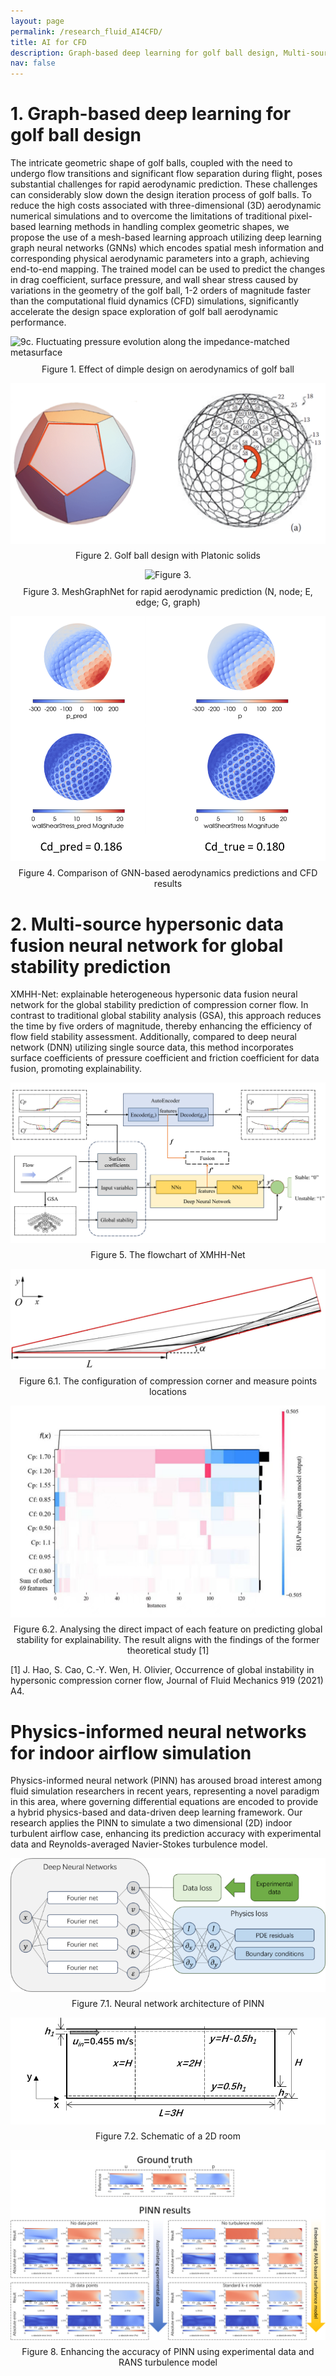```yaml
---
layout: page
permalink: /research_fluid_AI4CFD/
title: AI for CFD 
description: Graph-based deep learning for golf ball design, Multi-source hypersonic data fusion neural network for global stability prediction, and Physics-informed neural networks for indoor airflow simulation
nav: false
---
```


# 1. Graph-based deep learning for golf ball design

The intricate geometric shape of golf balls, coupled with the need to undergo flow transitions and significant flow separation during flight, poses substantial challenges for rapid aerodynamic prediction. These challenges can considerably slow down the design iteration process of golf balls. To reduce the high costs associated with three-dimensional (3D) aerodynamic numerical simulations and to overcome the limitations of traditional pixel-based learning methods in handling complex geometric shapes, we propose the use of a mesh-based learning approach utilizing deep learning graph neural networks (GNNs) which encodes spatial mesh information and corresponding physical aerodynamic parameters into a graph, achieving end-to-end mapping. The trained model can be used to predict the changes in drag coefficient, surface pressure, and wall shear stress caused by variations in the geometry of the golf ball, 1-2 orders of magnitude faster than the computational fluid dynamics (CFD) simulations, significantly accelerate the design space exploration of golf ball aerodynamic performance.

<div style="display: flex; justify-content: center; align-items: center; width: 100%; background: transparent;">
  <img src="../assets/img/ai4cfd/golf_ball.gif" alt="9c. Fluctuating pressure evolution along the impedance-matched metasurface" style="max-width: 100%; height: auto;">
</div>
<div style="text-align: center; margin-top: 10px;">
Figure 1. Effect of dimple design on aerodynamics of golf ball
</div>
<p></p>


<div style="display: flex; justify-content: center; align-items: center; width: 100%; background: transparent;">
  <img src="../assets/img/ai4cfd/2_platonic.png" alt="Figure 2." style="max-width: 100%; height: auto;">
</div>
<div style="text-align: center; margin-top: 10px;">
Figure 2. Golf ball design with Platonic solids
</div>
<p></p>

<div style="display: flex; justify-content: center; align-items: center; width: 100%; background: transparent;">
  <img src="../assets/img/ai4cfd/2_meshGrahNet.png" alt="Figure 3." style="max-width: 100%; height: auto;">
</div>
<div style="text-align: center; margin-top: 10px;">
Figure 3. MeshGraphNet for rapid aerodynamic prediction (N, node; E, edge; G, graph)
</div>
<p></p>

<div style="display: flex; justify-content: center; align-items: center; width: 100%; background: transparent;">
  <img src="../assets/img/ai4cfd/4_comparison.png" alt="Figure 4." style="max-width: 100%; height: auto;">
</div>
<div style="text-align: center; margin-top: 10px;">
Figure 4. Comparison of GNN-based aerodynamics predictions and CFD results
</div>
<p></p>


# 2. Multi-source hypersonic data fusion neural network for global stability prediction

XMHH-Net: explainable heterogeneous hypersonic data fusion neural network for the global stability prediction of compression corner flow. In contrast to traditional global stability analysis (GSA), this approach reduces the time by five orders of magnitude, thereby enhancing the efficiency of flow field stability assessment. Additionally, compared to deep neural network (DNN) utilizing single source data, this method incorporates surface coefficients of pressure coefficient and friction coefficient for data fusion, promoting explainability.

<div style="display: flex; justify-content: center; align-items: center; width: 100%; background: transparent;">
  <img src="../assets/img/ai4cfd/5_XMHH-Net.png" alt="Figure 5." style="max-width: 100%; height: auto;">
</div>
<div style="text-align: center; margin-top: 10px;">
Figure 5. The flowchart of XMHH-Net
</div>
<p></p>


<div style="display: flex; justify-content: center; align-items: center; width: 100%; background: transparent;">
  <img src="../assets/img/ai4cfd/6.1_config.png" alt="Figure 6.1." style="max-width: 100%; height: auto;">
</div>
<div style="text-align: center; margin-top: 10px;">
Figure 6.1. The configuration of compression corner and measure points locations
</div>
<p></p>

<div style="display: flex; justify-content: center; align-items: center; width: 100%; background: transparent;">
  <img src="../assets/img/ai4cfd/6.2_analysis.png" alt="Figure 6.2." style="max-width: 100%; height: auto;">
</div>
<div style="text-align: center; margin-top: 10px;">
Figure 6.2. Analysing the direct impact of each feature on predicting global stability for explainability. The result aligns with the findings of the former theoretical study [1]
</div>
<p></p>

[1] J. Hao, S. Cao, C.-Y. Wen, H. Olivier, Occurrence of global instability in hypersonic compression corner flow, Journal of Fluid Mechanics 919 (2021) A4.


# Physics-informed neural networks for indoor airflow simulation

Physics-informed neural network (PINN) has aroused broad interest among fluid simulation researchers in recent years, representing a novel paradigm in this area, where governing differential equations are encoded to provide a hybrid physics-based and data-driven deep learning framework. Our research applies the PINN to simulate a two dimensional (2D) indoor turbulent airflow case, enhancing its prediction accuracy with experimental data and Reynolds-averaged Navier-Stokes turbulence model.


<div style="display: flex; justify-content: center; align-items: center; width: 100%; background: transparent;">
  <img src="../assets/img/ai4cfd/7.1_PINN.png" alt="Figure 1.1." style="max-width: 100%; height: auto;">
</div>
<div style="text-align: center; margin-top: 10px;">
Figure 7.1. Neural network architecture of PINN
</div>
<p></p>

<div style="display: flex; justify-content: center; align-items: center; width: 100%; background: transparent;">
  <img src="../assets/img/ai4cfd/7.2_Room2D.png" alt="Figure 7.2." style="max-width: 100%; height: auto;">
</div>
<div style="text-align: center; margin-top: 10px;">
Figure 7.2. Schematic of a 2D room
</div>
<p></p>

<div style="display: flex; justify-content: center; align-items: center; width: 100%; background: transparent;">
  <img src="../assets/img/ai4cfd/8_PINN.png" alt="Figure 8" style="max-width: 100%; height: auto;">
</div>
<div style="text-align: center; margin-top: 10px;">
Figure 8. Enhancing the accuracy of PINN using experimental data and RANS turbulence model
</div>
<p></p>